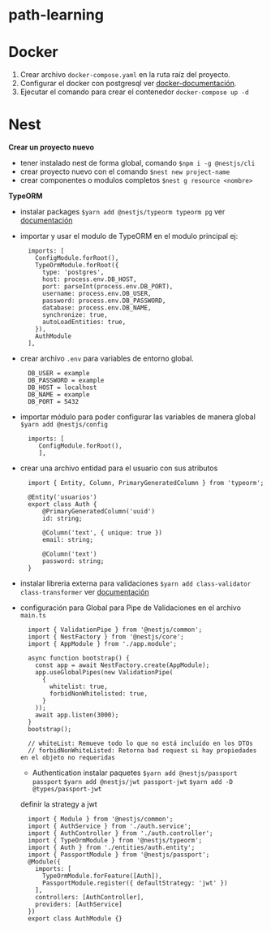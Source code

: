 # path-learning

# Docker
  1. Crear archivo `docker-compose.yaml` en la ruta raíz del proyecto. 
  2. Configurar el docker con postgresql ver [docker-documentación](https://hub.docker.com/_/postgres).
  3. Ejecutar el comando para crear el contenedor `docker-compose up -d`

# Nest
   **Crear un proyecto nuevo**
   * tener instalado nest de forma global, comando `$npm i -g @nestjs/cli`
   * crear proyecto nuevo con el comando `$nest new project-name`
   * crear componentes o modulos completos `$nest g resource <nombre>`
   
   **TypeORM**
   * instalar packages `$yarn add @nestjs/typeorm typeorm pg` ver [documentación](https://docs.nestjs.com/techniques/database#typeorm-integration)
   * importar y usar el modulo de TypeORM en el modulo principal ej:
      ```
        imports: [
          ConfigModule.forRoot(),
          TypeOrmModule.forRoot({
            type: 'postgres',
            host: process.env.DB_HOST,
            port: parseInt(process.env.DB_PORT),
            username: process.env.DB_USER,
            password: process.env.DB_PASSWORD,
            database: process.env.DB_NAME,
            synchronize: true,
            autoLoadEntities: true,
          }),
          AuthModule
        ],
      ```



   * crear archivo `.env` para variables de entorno global.
      ```
        DB_USER = example
        DB_PASSWORD = example
        DB_HOST = localhost
        DB_NAME = example
        DB_PORT = 5432
      ```
   * importar módulo para poder configurar las variables de manera global `$yarn add @nestjs/config`
      ```
        imports: [
           ConfigModule.forRoot(),
           ],
      ```
      
   * crear una archivo entidad para el usuario con sus atributos 
      ```
        import { Entity, Column, PrimaryGeneratedColumn } from 'typeorm';

        @Entity('usuarios')
        export class Auth {
            @PrimaryGeneratedColumn('uuid')
            id: string;

            @Column('text', { unique: true })
            email: string;

            @Column('text')
            password: string;
        }
      ```
   * instalar libreria externa para validaciones `$yarn add class-validator class-transformer` ver [documentación](https://docs.nestjs.com/techniques/validation)
   * configuración para Global para Pipe de Validaciones en el archivo `main.ts`
      ```
        import { ValidationPipe } from '@nestjs/common';
        import { NestFactory } from '@nestjs/core';
        import { AppModule } from './app.module';

        async function bootstrap() {
          const app = await NestFactory.create(AppModule);
          app.useGlobalPipes(new ValidationPipe(
            {
              whitelist: true,
              forbidNonWhitelisted: true,
            }
          ));
          await app.listen(3000);
        }
        bootstrap();
        
        // whiteList: Remueve todo lo que no está incluído en los DTOs
        // forbidNonWhiteListed: Retorna bad request si hay propiedades en el objeto no requeridas
      ```
     * Authentication
      instalar paquetes `$yarn add @nestjs/passport passport`
      `$yarn add @nestjs/jwt passport-jwt`
      `$yarn add -D @types/passport-jwt`
      
      definir la strategy a jwt
        ```
          import { Module } from '@nestjs/common';
          import { AuthService } from './auth.service';
          import { AuthController } from './auth.controller';
          import { TypeOrmModule } from '@nestjs/typeorm';
          import { Auth } from './entities/auth.entity';
          import { PassportModule } from '@nestjs/passport';
          @Module({
            imports: [
              TypeOrmModule.forFeature([Auth]),
              PassportModule.register({ defaultStrategy: 'jwt' })
            ],
            controllers: [AuthController],
            providers: [AuthService]
          })
          export class AuthModule {}
        ```
      

    
    

   
   
 
   
 
